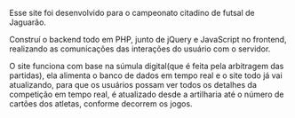 Esse site foi desenvolvido para o campeonato citadino de futsal de Jaguarão.

Construí o backend todo em PHP, junto de jQuery e JavaScript no frontend, realizando as comunicações das interações do usuário com o servidor.

O site funciona com base na súmula digital(que é feita pela arbitragem das partidas), ela alimenta o banco de dados em tempo real e o site todo já vai atualizando, para que os
usuários possam ver todos os detalhes da competição em tempo real, é atualizado desde a artilharia até o número de cartões dos atletas, conforme decorrem os jogos.
